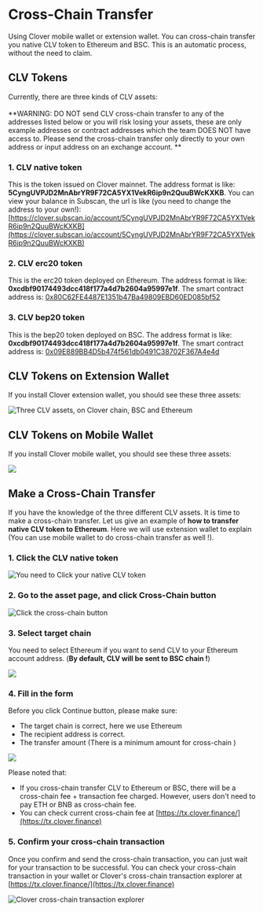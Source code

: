 # Cross-Chain Transfer

Using Clover mobile wallet or extension wallet. You can cross-chain transfer you native CLV token to Ethereum and BSC. This is an automatic process, without the need to claim.

## CLV Tokens

Currently, there are three kinds of CLV assets:\
\
**WARNING: DO NOT send CLV cross-chain transfer to any of the addresses listed below or you will risk losing your assets, these are only example addresses or contract addresses which the team DOES NOT have access to. Please send the cross-chain transfer only directly to your own address or input address on an exchange account. **

### 1. CLV native token

This is the token issued on Clover mainnet. The address format is like: **5CyngUVPJD2MnAbrYR9F72CA5YX1VekR6ip9n2QuuBWcKXKB**. You can view your balance in Subscan,  the url is like (you need to change the address to your own!):  [https://clover.subscan.io/account/5CyngUVPJD2MnAbrYR9F72CA5YX1VekR6ip9n2QuuBWcKXKB](https://clover.subscan.io/account/5CyngUVPJD2MnAbrYR9F72CA5YX1VekR6ip9n2QuuBWcKXKB)

### 2. CLV erc20 token

This is the erc20 token deployed on Ethereum. The address format is like: **0xcdbf90174493dcc418f177a4d7b2604a95997e1f**. The smart contract address is: [0x80C62FE4487E1351b47Ba49809EBD60ED085bf52](https://etherscan.io/address/0x80C62FE4487E1351b47Ba49809EBD60ED085bf52)

### 3. CLV bep20 token

This is the bep20 token deployed on BSC. The address format is like: **0xcdbf90174493dcc418f177a4d7b2604a95997e1f**. The smart contract address is: [0x09E889BB4D5b474f561db0491C38702F367A4e4d](https://bscscan.com/address/0x09E889BB4D5b474f561db0491C38702F367A4e4d)

## CLV Tokens on Extension Wallet

If you install Clover extension wallet, you should see these three assets:

![Three CLV assets, on Clover chain, BSC and Ethereum](<../../.gitbook/assets/image (77).png>)

## CLV Tokens on Mobile Wallet

If you install Clover mobile wallet, you should see these three assets:

![](<../../.gitbook/assets/image (78).png>)

## Make a Cross-Chain Transfer

If you have the knowledge of the three different CLV assets. It is time to make a cross-chain transfer. Let us give an example of **how to transfer native CLV token to Ethereum**. Here we will use extension wallet to explain (You can use mobile wallet to do cross-chain transfer as well !).

### 1. Click the CLV native token

![You need to Click your native CLV token](<../../.gitbook/assets/image (79).png>)

### 2. Go to the asset page, and click Cross-Chain button

![Click the cross-chain button](<../../.gitbook/assets/image (80).png>)

### 3. Select target chain

You need to select Ethereum if you want to send CLV to your Ethereum account address. (**By default, CLV will be sent to BSC chain !**)

![](<../../.gitbook/assets/image (81).png>)

### 4. Fill in the form

Before you click Continue button, please make sure:

* The target chain is correct,  here we use Ethereum
* The recipient address is correct.
* The transfer amount (There is a minimum amount for cross-chain )

![](<../../.gitbook/assets/image (82).png>)

Please noted that:&#x20;

* If you cross-chain transfer CLV to Ethereum or BSC, there will be a cross-chain fee + transaction fee charged.  However, users don't need to pay ETH or BNB as cross-chain fee.
* You can check current cross-chain fee at [https://tx.clover.finance/](https://tx.clover.finance)

### 5. Confirm your cross-chain transaction

Once you confirm and send the cross-chain transaction, you can just wait for your transaction to be successful. You can check your cross-chain transaction in your wallet or Clover's cross-chain transaction explorer at [https://tx.clover.finance/](https://tx.clover.finance)

![Clover cross-chain transaction explorer](<../../.gitbook/assets/image (83).png>)
